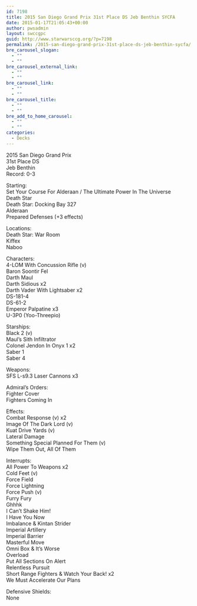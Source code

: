 ```yaml
---
id: 7198
title: 2015 San Diego Grand Prix 31st Place DS Jeb Benthin SYCFA
date: 2015-01-17T21:05:43+00:00
author: pwsadmin
layout: swccgpc
guid: http://www.starwarsccg.org/?p=7198
permalink: /2015-san-diego-grand-prix-31st-place-ds-jeb-benthin-sycfa/
bre_carousel_slogan:
  - ""
  - ""
bre_carousel_external_link:
  - ""
  - ""
bre_carousel_link:
  - ""
  - ""
bre_carousel_title:
  - ""
  - ""
bre_add_to_home_carousel:
  - ""
  - ""
categories:
  - Decks
---
```

2015 San Diego Grand Prix  
31st Place DS  
Jeb Benthin  
Record: 0-3

Starting:  
Set Your Course For Alderaan / The Ultimate Power In The Universe  
Death Star  
Death Star: Docking Bay 327  
Alderaan  
Prepared Defenses (+3 effects)

Locations:  
Death Star: War Room  
Kiffex  
Naboo

Characters:  
4-LOM With Concussion Rifle (v)  
Baron Soontir Fel  
Darth Maul  
Darth Sidious x2  
Darth Vader With Lightsaber x2  
DS-181-4  
DS-61-2  
Emperor Palpatine x3  
U-3P0 (Yoo-Threepio)

Starships:  
Black 2 (v)  
Maul&#8217;s Sith Infiltrator  
Colonel Jendon In Onyx 1 x2  
Saber 1  
Saber 4

Weapons:  
SFS L-s9.3 Laser Cannons x3

Admiral&#8217;s Orders:  
Fighter Cover  
Fighters Coming In

Effects:  
Combat Response (v) x2  
Image Of The Dark Lord (v)  
Kuat Drive Yards (v)  
Lateral Damage  
Something Special Planned For Them (v)  
Wipe Them Out, All Of Them

Interrupts:  
All Power To Weapons x2  
Cold Feet (v)  
Force Field  
Force Lightning  
Force Push (v)  
Furry Fury  
Ghhhk  
I Can&#8217;t Shake Him!  
I Have You Now  
Imbalance & Kintan Strider  
Imperial Artillery  
Imperial Barrier  
Masterful Move  
Omni Box & It&#8217;s Worse  
Overload  
Put All Sections On Alert  
Relentless Pursuit  
Short Range Fighters & Watch Your Back! x2  
We Must Accelerate Our Plans

Defensive Shields:  
None